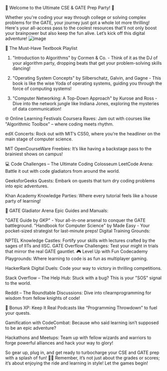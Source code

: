🚀 Welcome to the Ultimate CSE & GATE Prep Party! 🎉

Whether you're coding your way through college or solving complex problems for the GATE, your journey just got a whole lot more thrilling! Here's your all-access pass to the coolest resources that'll not only boost your brainpower but also keep the fun alive. Let’s kick off this digital adventure!
![image](https://github.com/San-chari/Gate-Notes-for-CSE-students/assets/116729440/061a64b1-084e-4be2-9bdd-ff8be573d41e)

📘 The Must-Have Textbook Playlist
1. "Introduction to Algorithms" by Cormen & Co. - Think of it as the DJ of your algorithm party, dropping beats that get your problem-solving skills dancing!

2. "Operating System Concepts" by Silberschatz, Galvin, and Gagne - This book is like the wise Yoda of operating systems, guiding you through the force of computing systems!

3. "Computer Networking: A Top-Down Approach" by Kurose and Ross - Dive into the network jungle like Indiana Jones, exploring the mysteries of data communication!

🌐 Online Learning Festivals
Coursera Raves: Jam out with courses like "Algorithmic Toolbox" – where coding meets rhythm.

edX Concerts: Rock out with MIT’s CS50, where you’re the headliner on the main stage of computer science.

MIT OpenCourseWare Freebies: It’s like having a backstage pass to the brainiest shows on campus!

💻 Code Challenges – The Ultimate Coding Colosseum
LeetCode Arena: Battle it out with code gladiators from around the world.

GeeksforGeeks Quests: Embark on quests that turn dry coding problems into epic adventures.

Khan Academy Knowledge Parties: Where every tutorial feels like a house party of learning!

🎯 GATE Gladiator Arena
Epic Guides and Manuals:

"GATE Guide by GKP" - Your all-in-one arsenal to conquer the GATE battleground.
"Handbook for Computer Science" by Made Easy - Your pocket-sized strategist for last-minute preps!
Digital Training Grounds:

NPTEL Knowledge Castles: Fortify your skills with lectures crafted by the sages of IITs and IISC.
GATE Overflow Challenges: Test your might in trials that mirror the real GATE gauntlet.
🎮 Level Up with Fun
Codecademy Playgrounds: Where learning to code is as fun as multiplayer gaming.

HackerRank Digital Duels: Code your way to victory in thrilling competitions.

Stack Overflow – The Help Hub: Stuck with a bug? This is your "SOS" signal to the world.

Reddit – The Roundtable Discussions: Dive into r/learnprogramming for wisdom from fellow knights of code!

🌟 Bonus XP: Keep It Real
Podcasts like “Programming Throwdown” to fuel your quests.

Gamification with CodeCombat: Because who said learning isn’t supposed to be an epic adventure?

Hackathons and Meetups: Team up with fellow wizards and warriors to forge powerful alliances and hack your way to glory!

So gear up, plug in, and get ready to turbocharge your CSE and GATE prep with a splash of fun! 🚀🎸 Remember, it’s not just about the grades or scores; it’s about enjoying the ride and learning in style! Let the games begin!
